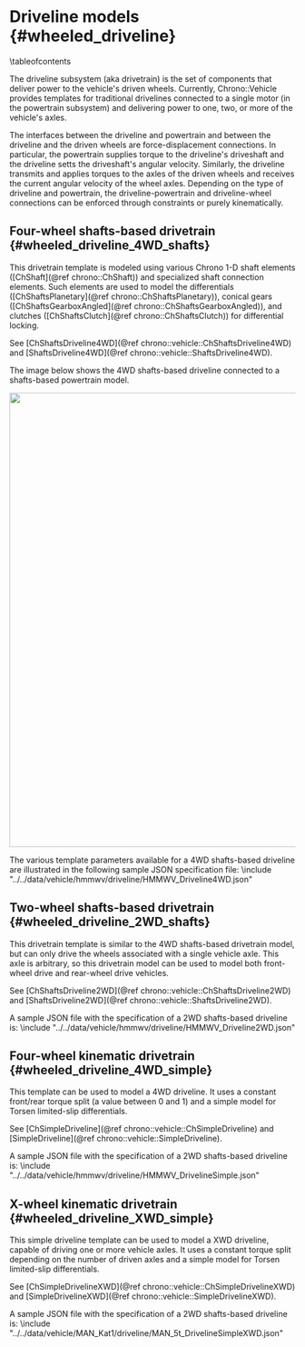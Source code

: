 Driveline models {#wheeled_driveline}
=====================================

\tableofcontents

The driveline subsystem (aka drivetrain) is the set of components that deliver power to the vehicle's driven wheels.
Currently, Chrono::Vehicle provides templates for traditional drivelines connected to a single motor (in the powertrain subsystem) and delivering power to one, two, or more of the vehicle's axles.

The interfaces between the driveline and powertrain and between the driveline and the driven wheels are force-displacement connections. In particular, the powertrain supplies torque to the driveline's driveshaft and the driveline setts the driveshaft's angular velocity.  Similarly, the driveline transmits and applies torques to the axles of the driven wheels and receives the current angular velocity of the wheel axles. Depending on the type of driveline and powertrain, the driveline-powertrain and driveline-wheel connections can be enforced through constraints or purely kinematically.


## Four-wheel shafts-based drivetrain {#wheeled_driveline_4WD_shafts}

This drivetrain template is modeled using various Chrono 1-D shaft elements ([ChShaft](@ref chrono::ChShaft)) and specialized shaft connection elements.  Such elements are used to model the differentials ([ChShaftsPlanetary](@ref chrono::ChShaftsPlanetary)), conical gears ([ChShaftsGearboxAngled](@ref chrono::ChShaftsGearboxAngled)), and clutches ([ChShaftsClutch](@ref chrono::ChShaftsClutch)) for differential locking.

See [ChShaftsDriveline4WD](@ref chrono::vehicle::ChShaftsDriveline4WD) and [ShaftsDriveline4WD](@ref chrono::vehicle::ShaftsDriveline4WD).

The image below shows the 4WD shafts-based driveline connected to a shafts-based powertrain model.

<img src="http://www.projectchrono.org/assets/manual/vehicle/shafts_powertrain.png" width="800" />

The various template parameters available for a 4WD shafts-based driveline are illustrated in the following sample JSON specification file:
\include "../../data/vehicle/hmmwv/driveline/HMMWV_Driveline4WD.json"


## Two-wheel shafts-based drivetrain {#wheeled_driveline_2WD_shafts}

This drivetrain template is similar to the 4WD shafts-based drivetrain model, but can only drive the wheels associated with a single vehicle axle.  This axle is arbitrary, so this drivetrain model can be used to model both front-wheel drive and rear-wheel drive vehicles.

See [ChShaftsDriveline2WD](@ref chrono::vehicle::ChShaftsDriveline2WD) and [ShaftsDriveline2WD](@ref chrono::vehicle::ShaftsDriveline2WD).

A sample JSON file with the specification of a 2WD shafts-based driveline is:
\include "../../data/vehicle/hmmwv/driveline/HMMWV_Driveline2WD.json"


## Four-wheel kinematic drivetrain {#wheeled_driveline_4WD_simple}

This template can be used to model a 4WD driveline. It uses a constant front/rear torque split (a value between 0 and 1) and a simple model for Torsen limited-slip differentials.

See [ChSimpleDriveline](@ref chrono::vehicle::ChSimpleDriveline) and [SimpleDriveline](@ref chrono::vehicle::SimpleDriveline).

A sample JSON file with the specification of a 2WD shafts-based driveline is:
\include "../../data/vehicle/hmmwv/driveline/HMMWV_DrivelineSimple.json"


## X-wheel kinematic drivetrain {#wheeled_driveline_XWD_simple}

This simple driveline template can be used to model a XWD driveline, capable of driving one or more vehicle axles. It uses a constant torque split depending on the number of driven axles and a simple model for Torsen limited-slip differentials.

See [ChSimpleDrivelineXWD](@ref chrono::vehicle::ChSimpleDrivelineXWD) and [SimpleDrivelineXWD](@ref chrono::vehicle::SimpleDrivelineXWD).

A sample JSON file with the specification of a 2WD shafts-based driveline is:
\include "../../data/vehicle/MAN_Kat1/driveline/MAN_5t_DrivelineSimpleXWD.json"
